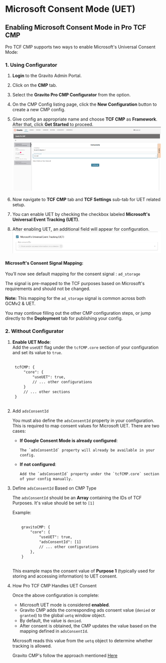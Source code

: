 # Microsoft Consent Mode (UET)

## Enabling Microsoft Consent Mode in Pro TCF CMP

Pro TCF CMP supports two ways to enable Microsoft's Universal Consent Mode:

### 1. Using Configurator

1. **Login** to the Gravito Admin Portal.
2. Click on the **CMP** tab.
3. Select the **Gravito Pro CMP Configurator** from the option.
4. On the CMP Config listing page, click the **New Configuration** button to create a new CMP config.
5. Give config an appropriate name and choose **TCF CMP** as **Framework**. After that, click **Get Started** to proceed.
        ![](./img/tcf_configurator_setup.png)

6. Now navigate to **TCF CMP** tab and **TCF Settings** sub-tab for UET related setup.
7. You can enable UET by checking the checkbox labeled **Microsoft's Universal Event Tracking (UET)**.
8. After enabling UET, an additional field will appear for configuration.
    ![](./img/tcf_uet_setup.png)

#### Microsoft's Consent Signal Mapping:

You’ll now see default mapping for the consent signal : `ad_storage`

The signal is pre-mapped to the TCF purposes based on Microsoft's requirements and should not be changed.

**Note:** This mapping for the `ad_storage` signal is common across both GCMv2 & UET.

You may continue filling out the other CMP configuration steps, or jump directly to the **Deployment** tab for publishing your config.

### 2. Without Configurator

1.  **Enable UET Mode**:  
    Add the `useUET` flag under the `tcfCMP.core` section of your configuration and set its value to `true`.

     <pre><code>
     tcfCMP: {
         "core": {
             "useUET": true,
             // ... other configurations
         }
         // ... other sections
     }
     </code></pre>

2.  Add `adsConsentId`

    You must also define the `adsConsentId` property in your configuration. This is required to map consent values for Microsoft UET. There are two cases:

    - **If Google Consent Mode is already configured**:

          The `adsConsentId` property will already be available in your config.

    - **If not configured**:

          Add the `adsConsentId` property under the `tcfCMP.core` section of your config manually.


3.  Define `adsConsentId` Based on CMP Type

    The `adsConsentId` should be an **Array** containing the IDs of TCF Purposes. It's value should be set to `[1]`

      Example:
      <pre><code>
        gravitoCMP: {
            "core": {
                "useUET": true,
                "adsConsentId": [1]
                // ... other configurations
            },
        }
      </code></pre>

    This example maps the consent value of **Purpose 1** (typically used for storing and accessing information) to UET consent.

4.  How Pro TCF CMP Handles UET Consent

    Once the above configuration is complete:

    - Microsoft UET mode is considered **enabled**.
    - Gravito CMP adds the corresponding ads consent value (`denied` or `granted`) to the global `uetq` window object.
    - By default, the value is `denied`.
    - After consent is obtained, the CMP updates the value based on the mapping defined in `adsConsentId`.

    Microsoft reads this value from the `uetq` object to determine whether tracking is allowed.

    Gravito CMP's follow the approach mentioned [Here](https://help.ads.microsoft.com/#apex/ads/en/60119/1-500)
